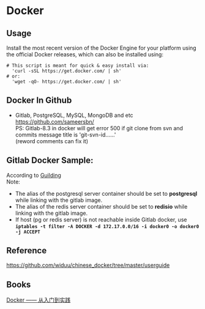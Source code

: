 Docker
=================

Usage
-----------------
Install the most recent version of the Docker Engine for your platform using the official Docker releases, which can also be installed using:
```
# This script is meant for quick & easy install via:
  'curl -sSL https://get.docker.com/ | sh'
# or:
  'wget -qO- https://get.docker.com/ | sh'
```


Docker In Github
---------------
* Gitlab, PostgreSQL, MySQL, MongoDB and etc  
  https://github.com/sameersbn/  
  PS: Gitlab-8.3 in docker will get error 500 if git clone from svn and commits message title is 'git-svn-id......'  
  (reword comments can fix it)   

Gitlab Docker Sample:
---------------
According to [Guilding](https://github.com/sameersbn/docker-gitlab)  
Note: 
* The alias of the postgresql server container should be set to **postgresql** while linking with the gitlab image.
* The alias of the redis server container should be set to **redisio** while linking with the gitlab image.
* If host (pg or redis server) is not reachable inside Gitlab docker, use **`iptables -t filter -A DOCKER -d 172.17.0.0/16 -i docker0 -o docker0 -j ACCEPT`**


Reference
--------------
https://github.com/widuu/chinese_docker/tree/master/userguide

Books
------------
[Docker —— 从入门到实践](https://www.gitbook.com/book/yeasy/docker_practice)
